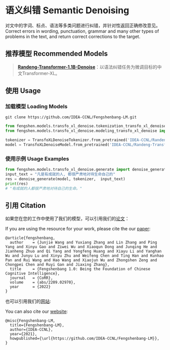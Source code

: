 # 语义纠错 Semantic Denoising
对文中的字词、标点、语法等多类问题进行纠错，并针对性返回正确修改意见。  
Correct errors in wording, punctuation, grammar and many other types of problems in the text, and return correct corrections to the target.

## 推荐模型 Recommended Models

> [**Randeng-Transformer-1.1B-Denoise**](https://huggingface.co/IDEA-CCNL/Randeng-Transformer-1.1B-Denoise)：以语法纠错任务为微调目标的中文Transformer-XL。

## 使用 Usage

### 加载模型 Loading Models

 ```shell
 git clone https://github.com/IDEA-CCNL/Fengshenbang-LM.git
 ```

```python 
from fengshen.models.transfo_xl_denoise.tokenization_transfo_xl_denoise import TransfoXLDenoiseTokenizer
from fengshen.models.transfo_xl_denoise.modeling_transfo_xl_denoise import TransfoXLDenoiseModel

tokenizer = TransfoXLDenoiseTokenizer.from_pretrained('IDEA-CCNL/Randeng-Transformer-1.1B-Denoise')
model = TransfoXLDenoiseModel.from_pretrained('IDEA-CCNL/Randeng-Transformer-1.1B-Denoise')
```

### 使用示例 Usage Examples

```python 
from fengshen.models.transfo_xl_denoise.generate import denoise_generate
input_text = "凡是有成就的人, 都很严肃地对待生命自己的"
res = denoise_generate(model, tokenizer,  input_text)
print(res)
# "有成就的人都很严肃地对待自己的生命。"
```


## 引用 Citation

如果您在您的工作中使用了我们的模型，可以引用我们的[论文](https://arxiv.org/abs/2209.02970)：

If you are using the resource for your work, please cite the our [paper](https://arxiv.org/abs/2209.02970):

```text
@article{fengshenbang,
  author    = {Junjie Wang and Yuxiang Zhang and Lin Zhang and Ping Yang and Xinyu Gao and Ziwei Wu and Xiaoqun Dong and Junqing He and Jianheng Zhuo and Qi Yang and Yongfeng Huang and Xiayu Li and Yanghan Wu and Junyu Lu and Xinyu Zhu and Weifeng Chen and Ting Han and Kunhao Pan and Rui Wang and Hao Wang and Xiaojun Wu and Zhongshen Zeng and Chongpei Chen and Ruyi Gan and Jiaxing Zhang},
  title     = {Fengshenbang 1.0: Being the Foundation of Chinese Cognitive Intelligence},
  journal   = {CoRR},
  volume    = {abs/2209.02970},
  year      = {2022}
}
```

也可以引用我们的[网站](https://github.com/IDEA-CCNL/Fengshenbang-LM/):

You can also cite our [website](https://github.com/IDEA-CCNL/Fengshenbang-LM/):

```text
@misc{Fengshenbang-LM,
  title={Fengshenbang-LM},
  author={IDEA-CCNL},
  year={2021},
  howpublished={\url{https://github.com/IDEA-CCNL/Fengshenbang-LM}},
}
```
